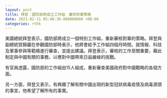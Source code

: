 ```yaml
---
layout: post
title: 拜登：國防部將成立工作組　審核對華策略
date: 2021-02-11 05:40:30.000000000 +08:00
categories: rthk
---
```


美國總統拜登表示，國防部將成立一個特別工作組，重新審核對華的策略。拜登與副總統賀錦麗在參觀國防部時表示，他將會給予工作組四個月時間，就情報、科技及軍事參與等範疇進行審查，並提出建議。拜登表示，審核的工作至關重要，藉此制定與中國有關的事務，以應對中國帶來日益嚴峻的挑戰。

有官員透露，國防部的工作組由15人組成，重新審查美國政府對中國戰略的各個方面。

另一方面，拜登又表示，有興趣了解有關中國出現的新型冠狀病毒疫情及病毒源頭的事宜，他希望了解所有的事實。
